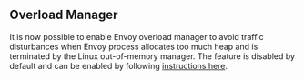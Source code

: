 ## Overload Manager

It is now possible to enable Envoy overload manager to avoid traffic disturbances when Envoy process allocates too much heap and is terminated by the Linux out-of-memory manager.
The feature is disabled by default and can be enabled by following [instructions here](https://projectcontour.io/docs/main/config/overload-manager/).
